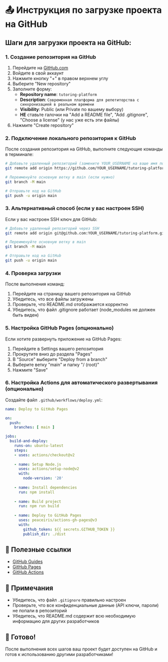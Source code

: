 # 📤 Инструкция по загрузке проекта на GitHub

## Шаги для загрузки проекта на GitHub:

### 1. Создание репозитория на GitHub

1. Перейдите на [GitHub.com](https://github.com)
2. Войдите в свой аккаунт
3. Нажмите кнопку "+" в правом верхнем углу
4. Выберите "New repository"
5. Заполните форму:
   - **Repository name**: `tutoring-platform`
   - **Description**: `Современная платформа для репетиторства с синхронизацией в реальном времени`
   - **Visibility**: Public (или Private по вашему выбору)
   - **НЕ** ставьте галочки на "Add a README file", "Add .gitignore", "Choose a license" (у нас уже есть эти файлы)
6. Нажмите "Create repository"

### 2. Подключение локального репозитория к GitHub

После создания репозитория на GitHub, выполните следующие команды в терминале:

```bash
# Добавьте удаленный репозиторий (замените YOUR_USERNAME на ваше имя пользователя)
git remote add origin https://github.com/YOUR_USERNAME/tutoring-platform.git

# Переименуйте основную ветку в main (если нужно)
git branch -M main

# Отправьте код на GitHub
git push -u origin main
```

### 3. Альтернативный способ (если у вас настроен SSH)

Если у вас настроен SSH ключ для GitHub:

```bash
# Добавьте удаленный репозиторий через SSH
git remote add origin git@github.com:YOUR_USERNAME/tutoring-platform.git

# Переименуйте основную ветку в main
git branch -M main

# Отправьте код на GitHub
git push -u origin main
```

### 4. Проверка загрузки

После выполнения команд:

1. Перейдите на страницу вашего репозитория на GitHub
2. Убедитесь, что все файлы загружены
3. Проверьте, что README.md отображается корректно
4. Убедитесь, что файл .gitignore работает (node_modules не должен быть виден)

### 5. Настройка GitHub Pages (опционально)

Если хотите развернуть приложение на GitHub Pages:

1. Перейдите в Settings вашего репозитория
2. Прокрутите вниз до раздела "Pages"
3. В "Source" выберите "Deploy from a branch"
4. Выберите ветку "main" и папку "/ (root)"
5. Нажмите "Save"

### 6. Настройка Actions для автоматического развертывания (опционально)

Создайте файл `.github/workflows/deploy.yml`:

```yaml
name: Deploy to GitHub Pages

on:
  push:
    branches: [ main ]

jobs:
  build-and-deploy:
    runs-on: ubuntu-latest
    steps:
    - uses: actions/checkout@v2
    
    - name: Setup Node.js
      uses: actions/setup-node@v2
      with:
        node-version: '20'
        
    - name: Install dependencies
      run: npm install
      
    - name: Build project
      run: npm run build
      
    - name: Deploy to GitHub Pages
      uses: peaceiris/actions-gh-pages@v3
      with:
        github_token: ${{ secrets.GITHUB_TOKEN }}
        publish_dir: ./dist
```

## 🔗 Полезные ссылки

- [GitHub Guides](https://guides.github.com/)
- [GitHub Pages](https://pages.github.com/)
- [GitHub Actions](https://github.com/features/actions)

## 📝 Примечания

- Убедитесь, что файл `.gitignore` правильно настроен
- Проверьте, что все конфиденциальные данные (API ключи, пароли) не попали в репозиторий
- Убедитесь, что README.md содержит всю необходимую информацию для других разработчиков

## 🎉 Готово!

После выполнения всех шагов ваш проект будет доступен на GitHub и готов к использованию другими разработчиками!
